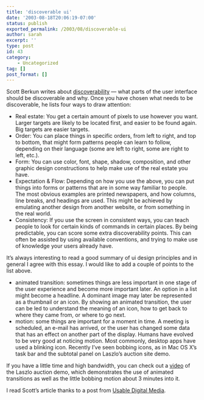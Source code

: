 ```yaml
---
title: 'discoverable ui'
date: '2003-08-18T20:06:19-07:00'
status: publish
exported_permalink: /2003/08/discoverable-ui
author: sarah
excerpt: ''
type: post
id: 43
category:
    - Uncategorized
tag: []
post_format: []
---
```

Scott Berkun writes about [discoverability](http://www.uiweb.com/issues/issue26.htm) — what parts of the user interface should be discoverable and why. Once you have chosen what needs to be discoverable, he lists four ways to draw attention:

- Real estate: You get a certain amount of pixels to use however you want. Larger targets are likely to be located first, and easier to be found again. Big targets are easier targets.
- Order: You can place things in specific orders, from left to right, and top to bottom, that might form patterns people can learn to follow, depending on their language (some are left to right, some are right to left, etc.).
- Form: You can use color, font, shape, shadow, composition, and other graphic design constructions to help make use of the real estate you have.
- Expectation &amp; Flow: Depending on how you use the above, you can put things into forms or patterns that are in some way familiar to people. The most obvious examples are printed newspapers, and how columns, line breaks, and headings are used. This might be achieved by emulating another design from another website, or from something in the real world.
- Consistency: If you use the screen in consistent ways, you can teach people to look for certain kinds of commands in certain places. By being predictable, you can score some extra discoverability points. This can often be assisted by using available conventions, and trying to make use of knowledge your users already have.

It’s always interesting to read a good summary of ui design principles and in general I agree with this essay. I would like to add a couple of points to the list above.

- animated transition: sometimes things are less important in one stage of the user experience and become more important later. An option in a list might become a headline. A dominant image may later be represented as a thumbnail or an icon. By showing an animated transition, the user can be led to understand the meaning of an icon, how to get back to where they came from, or where to go next.
- motion: some things are important for a moment in time. A meeting is scheduled, an e-mail has arrived, or the user has changed some data that has an effect on another part of the display. Humans have evolved to be very good at noticing motion. Most commonly, desktop apps have used a blinking icon. Recently I’ve seen bobbing icons, as in Mac OS X’s task bar and the subtotal panel on Laszlo’s auction site demo.

If you have a little time and high bandwidth, you can check out a [video](http://www.laszlosystems.com/demos/) of the Laszlo auction demo, which demonstrates the use of animated transitions as well as the little bobbing motion about 3 minutes into it.

I read Scott’s article thanks to a post from [Usable Digital Media](http://blogs.law.harvard.edu/vgondi/).